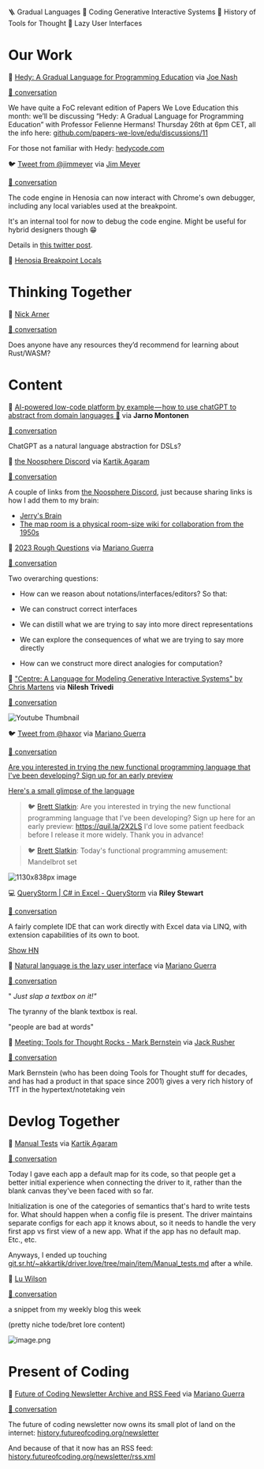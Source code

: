 <!--
.. title: Future of Coding Weekly 2023/01 Week 5
.. slug: future-of-coding-weekly-202301-week-5
.. date: 2023-01-29 23:14:44 UTC+01:00
.. tags: 
.. category: 
.. link: 
.. description: 
.. type: text
-->

🪜 Gradual Languages 🧫 Coding Generative Interactive Systems 🧠 History of Tools for Thought 🦥 Lazy User Interfaces

# Our Work

📝 [Hedy: A Gradual Language for Programming Education](https://github.com/papers-we-love/edu/discussions/11) via [Joe Nash](https://twitter.com/jna_sh)

[🧵 conversation](https://marianoguerra.github.io/future-of-coding-weekly/history/weekly/2023/01/W5/share-your-work.html#2023-01-24T14:30:17.615Z)

We have quite a FoC relevant edition of Papers We Love Education this month: we’ll be discussing “Hedy: A Gradual Language for Programming Education” with Professor Felienne Hermans! Thursday 26th at 6pm CET, all the info here: [github.com/papers-we-love/edu/discussions/11](https://github.com/papers-we-love/edu/discussions/11)



For those not familiar with Hedy: [hedycode.com](https://www.hedycode.com/)

🐦 [Tweet from @jimmeyer](https://twitter.com/jimmeyer/status/1619371921262649347) via [Jim Meyer](https://twitter.com/jimmeyer)

[🧵 conversation](https://marianoguerra.github.io/future-of-coding-weekly/history/weekly/2023/01/W5/share-your-work.html#2023-01-28T16:34:37.877Z)

The code engine in Henosia can now interact with Chrome's own debugger, including any local variables used at the breakpoint.



It's an internal tool for now to debug the code engine. Might be useful for hybrid designers though 😁



Details in [this twitter post](https://twitter.com/jimmeyer/status/1619371921262649347).

🎥 [Henosia Breakpoint Locals](http://history.futureofcoding.org/history/msg_files/F04/F04LK371AUF.mp4)

# Thinking Together

💬 [Nick Arner](https://twitter.com/nickarner)

[🧵 conversation](https://marianoguerra.github.io/future-of-coding-weekly/history/weekly/2023/01/W5/thinking-together.html#2023-01-25T00:44:22.887Z)

Does anyone have any resources they’d recommend for learning about Rust/WASM?

# Content

📝 [AI-powered low-code platform by example — how to use chatGPT to abstract from domain languages :rocket:](https://medium.com/@andreasmuelder/ai-powered-low-code-platform-by-example-how-to-use-chatgpt-to-abstract-from-domain-languages-625c3abf0e49) via **Jarno Montonen**

[🧵 conversation](https://marianoguerra.github.io/future-of-coding-weekly/history/weekly/2023/01/W5/linking-together.html#2023-01-23T20:02:53.986Z)

ChatGPT as a natural language abstraction for DSLs?

📝 [the Noosphere Discord](https://subconscious.substack.com/p/noosphere-a-protocol-for-thought) via [Kartik Agaram](https://github.com/akkartik/mu)

[🧵 conversation](https://marianoguerra.github.io/future-of-coding-weekly/history/weekly/2023/01/W5/linking-together.html#2023-01-24T06:47:05.381Z)

A couple of links from [the Noosphere Discord](https://subconscious.substack.com/p/noosphere-a-protocol-for-thought), just because sharing links is how I add them to my brain:




* [Jerry's Brain](https://www.jerrysbrain.com)
* [The map room is a physical room-size wiki for collaboration from the 1950s](https://interconnected.org/home/2023/01/20/map_room)

📝 [2023 Rough Questions](https://elliotokay.notion.site/elliotokay/2023-Rough-Questions-dc321a1073914b2f910aca99baf29804) via [Mariano Guerra](https://twitter.com/warianoguerra)

[🧵 conversation](https://marianoguerra.github.io/future-of-coding-weekly/history/weekly/2023/01/W5/linking-together.html#2023-01-24T19:16:40.012Z)

Two overarching questions:






* How can we reason about notations/interfaces/editors? So that:


* We can construct correct interfaces
* We can distill what we are trying to say into more direct representations
* We can explore the consequences of what we are trying to say more directly


* How can we construct more direct analogies for computation?

🎥 ["Ceptre: A Language for Modeling Generative Interactive Systems" by Chris Martens](https://youtu.be/bFeJZRdhKcI) via **Nilesh Trivedi**

[🧵 conversation](https://marianoguerra.github.io/future-of-coding-weekly/history/weekly/2023/01/W5/linking-together.html#2023-01-25T02:38:24.225Z)

![Youtube Thumbnail](https://img.youtube.com/vi/bFeJZRdhKcI/hqdefault.jpg)


🐦 [Tweet from @haxor](https://twitter.com/haxor/status/1618054900612739073) via [Mariano Guerra](https://twitter.com/warianoguerra)

[🧵 conversation](https://marianoguerra.github.io/future-of-coding-weekly/history/weekly/2023/01/W5/linking-together.html#2023-01-25T15:08:50.711Z)

[Are you interested in trying the new functional programming language that I've been developing? Sign up for an early preview](https://twitter.com/haxor/status/1618054900612739073)



[Here's a small glimpse of the language](https://twitter.com/haxor/status/1580959518984241158)

> 🐦 [Brett Slatkin](https://twitter.com/@haxor): Are you interested in trying the new functional programming language that I've been developing? Sign up here for an early preview: https://quil.la/2X2LS I'd love some patient feedback before I release it more widely. Thank you in advance!


> 🐦 [Brett Slatkin](https://twitter.com/@haxor): Today's functional programming amusement:
> Mandelbrot set

![1130x838px image](https://pbs.twimg.com/media/FfCx3imUAAQM2G8.jpg)


💻 [QueryStorm | C# in Excel - QueryStorm](https://querystorm.com/csharp-in-excel/) via **Riley Stewart**

[🧵 conversation](https://marianoguerra.github.io/future-of-coding-weekly/history/weekly/2023/01/W5/linking-together.html#2023-01-25T16:01:56.948Z)

A fairly complete IDE that can work directly with Excel data via LINQ, with extension capabilities of its own to boot.

[Show HN](https://news.ycombinator.com/item?id=34516366)

📝 [Natural language is the lazy user interface](https://austinhenley.com/blog/naturallanguageui.html) via [Mariano Guerra](https://twitter.com/warianoguerra)

[🧵 conversation](https://marianoguerra.github.io/future-of-coding-weekly/history/weekly/2023/01/W5/linking-together.html#2023-01-27T20:39:22.503Z)

" _Just slap a textbox on it!"_ 



The tyranny of the blank textbox is real.



"people are bad at words"

🎥 [Meeting: Tools for Thought Rocks - Mark Bernstein](https://www.loom.com/share/9066c0dcffc84e828fad851ca532825d) via [Jack Rusher](https://twitter.com/jackrusher)

[🧵 conversation](https://marianoguerra.github.io/future-of-coding-weekly/history/weekly/2023/01/W5/linking-together.html#2023-01-28T18:08:58.228Z)

Mark Bernstein (who has been doing Tools for Thought stuff for decades, and has had a product in that space since 2001) gives a very rich history of TfT in the hypertext/notetaking vein

# Devlog Together

📝 [Manual Tests](https://git.sr.ht/~akkartik/driver.love/tree/main/item/Manual_tests.md) via [Kartik Agaram](https://github.com/akkartik/mu)

[🧵 conversation](https://marianoguerra.github.io/future-of-coding-weekly/history/weekly/2023/01/W5/devlog-together.html#2023-01-26T02:34:13.139Z)

Today I gave each app a default map for its code, so that people get a better initial experience when connecting the driver to it, rather than the blank canvas they've been faced with so far.



Initialization is one of the categories of semantics that's hard to write tests for. What should happen when a config file is present. The driver maintains separate configs for each app it knows about, so it needs to handle the very first app vs first view of a new app. What if the app has no default map. Etc., etc.



Anyways, I ended up touching [git.sr.ht/~akkartik/driver.love/tree/main/item/Manual_tests.md](https://git.sr.ht/~akkartik/driver.love/tree/main/item/Manual_tests.md) after a while.

💬 [Lu Wilson](https://twitter.com/TodePond)

[🧵 conversation](https://marianoguerra.github.io/future-of-coding-weekly/history/weekly/2023/01/W5/devlog-together.html#2023-01-26T22:39:15.196Z)

a snippet from my weekly blog this week

(pretty niche tode/bret lore content)

![image.png](http://history.futureofcoding.org/history/msg_files/F04/F04LS2Z2RB5.png)


# Present of Coding

📢 [Future of Coding Newsletter Archive and RSS Feed](http://history.futureofcoding.org/newsletter/) via [Mariano Guerra](https://twitter.com/warianoguerra)

[🧵 conversation](https://marianoguerra.github.io/future-of-coding-weekly/history/weekly/2023/01/W5/present-company.html#2023-01-28T21:00:59.184Z)

The future of coding newsletter now owns its small plot of land on the internet: [history.futureofcoding.org/newsletter](http://history.futureofcoding.org/newsletter/)



And because of that it now has an RSS feed: [history.futureofcoding.org/newsletter/rss.xml](http://history.futureofcoding.org/newsletter/rss.xml)


